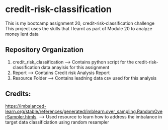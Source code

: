 # credit-risk-classification
This is my bootcamp assignment 20, credit-risk-classification challenge 
This project uses the skills that I learnt as part of Module 20 to analyze money lent data

## Repository Organization
1. credit_risk_classification --> Contains python script for the credit-risk-classification data anaylsis for this assignment 
2. Report --> Contains Credit risk Analysis Report 
3. Resource Folder --> Contains leadning data csv used for this analysis

## Credits: 
https://imbalanced-learn.org/stable/references/generated/imblearn.over_sampling.RandomOverSampler.htmls. --> Used resource to learn how to address the imbalance in target data classificiation using random resampler 
